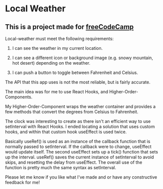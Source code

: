 # Local Weather

## This is a project made for [freeCodeCamp](https://www.freecodecamp.org/)

Local-weather must meet the following requirements:

1. I can see the weather in my current location.

2. I can see a different icon or background image (e.g. snowy mountain, hot desert) depending on the weather.

3. I can push a button to toggle between Fahrenheit and Celsius.

The API that this app uses is not the most reliable, but is fairly accurate.

The main idea was for me to use React Hooks, and Higher-Order-Components.

My Higher-Order-Component wraps the weather container and provides a few methods that convert the degrees from Celsius to Fahrenheit.

The clock was interesting to create as there isn't an efficient way to use setInterval with React Hooks. I ended locating a solution that uses custom hooks, and within that custom hook useEffect is used twice.

Basically useRef() is used as an instance of the callback function that is normally passed to setInterval. If the callback were to change, useEffect would update itself. The second useEffect sets up a tick() function that sets up the interval. useRef() saves the current instance of setInterval to avoid skips, and resetting the delay from useEffect. The overall use of the function is pretty much the same syntax as setInterval.

Please let me know if you like what I've made and or have any constructive feedback for me!